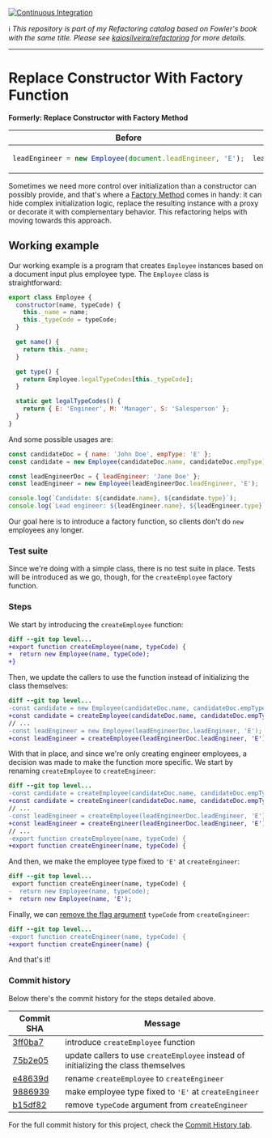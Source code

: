 [![Continuous Integration](https://github.com/kaiosilveira/replace-constructor-with-factory-function-refactoring/actions/workflows/ci.yml/badge.svg)](https://github.com/kaiosilveira/replace-constructor-with-factory-function-refactoring/actions/workflows/ci.yml)

ℹ️ _This repository is part of my Refactoring catalog based on Fowler's book with the same title. Please see [kaiosilveira/refactoring](https://github.com/kaiosilveira/refactoring) for more details._

---

# Replace Constructor With Factory Function

**Formerly: Replace Constructor with Factory Method**

<table>
<thead>
<th>Before</th>
<th>After</th>
</thead>
<tbody>
<tr>
<td>

```javascript
leadEngineer = new Employee(document.leadEngineer, 'E');
```

</td>

<td>

```javascript
leadEngineer = createEngineer(document.leadEngineer);
```

</td>
</tr>
</tbody>
</table>

Sometimes we need more control over initialization than a constructor can possibly provide, and that's where a [Factory Method](https://github.com/kaiosilveira/design-patterns/tree/main/factory-method) comes in handy: it can hide complex initialization logic, replace the resulting instance with a proxy or decorate it with complementary behavior. This refactoring helps with moving towards this approach.

## Working example

Our working example is a program that creates `Employee` instances based on a document input plus employee type. The `Employee` class is straightforward:

```javascript
export class Employee {
  constructor(name, typeCode) {
    this._name = name;
    this._typeCode = typeCode;
  }

  get name() {
    return this._name;
  }

  get type() {
    return Employee.legalTypeCodes[this._typeCode];
  }

  static get legalTypeCodes() {
    return { E: 'Engineer', M: 'Manager', S: 'Salesperson' };
  }
}
```

And some possible usages are:

```javascript
const candidateDoc = { name: 'John Doe', empType: 'E' };
const candidate = new Employee(candidateDoc.name, candidateDoc.empType);

const leadEngineerDoc = { leadEngineer: 'Jane Doe' };
const leadEngineer = new Employee(leadEngineerDoc.leadEngineer, 'E');

console.log(`Candidate: ${candidate.name}, ${candidate.type}`);
console.log(`Lead engineer: ${leadEngineer.name}, ${leadEngineer.type}`);
```

Our goal here is to introduce a factory function, so clients don't do `new` employees any longer.

### Test suite

Since we're doing with a simple class, there is no test suite in place. Tests will be introduced as we go, though, for the `createEmployee` factory function.

### Steps

We start by introducing the `createEmployee` function:

```diff
diff --git top level...
+export function createEmployee(name, typeCode) {
+  return new Employee(name, typeCode);
+}
```

Then, we update the callers to use the function instead of initializing the class themselves:

```diff
diff --git top level...
-const candidate = new Employee(candidateDoc.name, candidateDoc.empType);
+const candidate = createEmployee(candidateDoc.name, candidateDoc.empType);
// ...
-const leadEngineer = new Employee(leadEngineerDoc.leadEngineer, 'E');
+const leadEngineer = createEmployee(leadEngineerDoc.leadEngineer, 'E');
```

With that in place, and since we're only creating engineer employees, a decision was made to make the function more specific. We start by renaming `createEmployee` to `createEngineer`:

```diff
diff --git top level...
-const candidate = createEmployee(candidateDoc.name, candidateDoc.empType);
+const candidate = createEngineer(candidateDoc.name, candidateDoc.empType);
// ...
-const leadEngineer = createEmployee(leadEngineerDoc.leadEngineer, 'E');
+const leadEngineer = createEngineer(leadEngineerDoc.leadEngineer, 'E');
// ...
-export function createEmployee(name, typeCode) {
+export function createEngineer(name, typeCode) {
```

And then, we make the employee type fixed to `'E'` at `createEngineer`:

```diff
diff --git top level...
 export function createEngineer(name, typeCode) {
-  return new Employee(name, typeCode);
+  return new Employee(name, 'E');
```

Finally, we can [remove the flag argument](https://github.com/kaiosilveira/remove-flag-argument-refactoring) `typeCode` from `createEngineer`:

```diff
diff --git top level...
-export function createEngineer(name, typeCode) {
+export function createEngineer(name) {
```

And that's it!

### Commit history

Below there's the commit history for the steps detailed above.

| Commit SHA                                                                                                                                       | Message                                                                             |
| ------------------------------------------------------------------------------------------------------------------------------------------------ | ----------------------------------------------------------------------------------- |
| [3ff0ba7](https://github.com/kaiosilveira/replace-constructor-with-factory-function-refactoring/commit/3ff0ba7a63d438f2c52835038fecbc32abd566dc) | introduce `createEmployee` function                                                 |
| [75b2e05](https://github.com/kaiosilveira/replace-constructor-with-factory-function-refactoring/commit/75b2e05b7bc438e28634607907cea334524c8f13) | update callers to use `createEmployee` instead of initializing the class themselves |
| [e48639d](https://github.com/kaiosilveira/replace-constructor-with-factory-function-refactoring/commit/e48639dc8b4318c8619e92a7a4d300fe98e9b08b) | rename `createEmployee` to `createEngineer`                                         |
| [9886939](https://github.com/kaiosilveira/replace-constructor-with-factory-function-refactoring/commit/988693979e648c571d8ed30097df3fe25329fc4a) | make employee type fixed to `'E'` at `createEngineer`                               |
| [b15df82](https://github.com/kaiosilveira/replace-constructor-with-factory-function-refactoring/commit/b15df829e562eff6d02e1cc61b36dcf6e66634c4) | remove `typeCode` argument from `createEngineer`                                    |

For the full commit history for this project, check the [Commit History tab](https://github.com/kaiosilveira/replace-constructor-with-factory-function-refactoring/commits/main).
